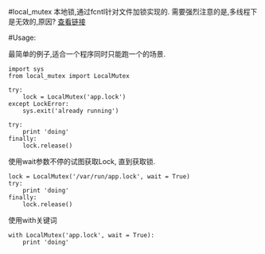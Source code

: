 #local_mutex
本地锁,通过fcntl针对文件加锁实现的. 需要强烈注意的是,多线程下是无效的,原因? [查看链接](http://xiaorui.cc)

#Usage:

最简单的例子,适合一个程序同时只能跑一个的场景.
```
import sys
from local_mutex import LocalMutex

try:
    lock = LocalMutex('app.lock')
except LockError:
    sys.exit('already running')

try:
    print 'doing'
finally:
    lock.release()
```

使用wait参数不停的试图获取Lock, 直到获取锁.
```
lock = LocalMutex('/var/run/app.lock', wait = True)
try:
    print 'doing'
finally:
    lock.release()
```

使用with关键词
```
with LocalMutex('app.lock', wait = True):
    print 'doing'
```
